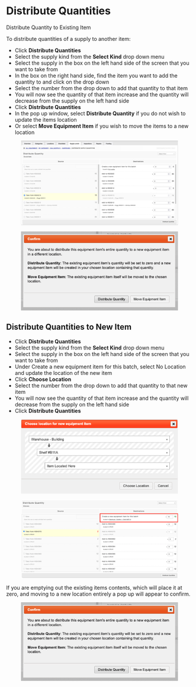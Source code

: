 # Distribute Quantities

Distribute Quantity to Existing Item

To distribute quantities of a supply to another item:

* Click **Distribute Quantities**
* Select the supply kind from the **Select Kind** drop down menu
* Select the supply in the box on the left hand side of the screen that you want to take from
* In the box on the right hand side, find the item you want to add the quantity to and click on the drop down
* Select the number from the drop down to add that quantity to that item
* You will now see the quantity of that item increase and the quantity will decrease from the supply on the left hand side
* Click **Distribute Quantities**
* In the pop up window, select **Distribute Quantity** if you do not wish to update the items location
* Or select **Move Equipment Item** if you wish to move the items to a new location

<figure><img src="../../../../.gitbook/assets/Screenshot 2023-01-13 at 8.49.58 AM.png" alt=""><figcaption></figcaption></figure>

<figure><img src="../../../../.gitbook/assets/Screenshot 2023-01-12 at 12.40.58.png" alt=""><figcaption></figcaption></figure>

## Distribute Quantities to New Item

* Click **Distribute Quantities**
* Select the supply kind from the **Select Kind** drop down menu
* Select the supply in the box on the left hand side of the screen that you want to take from
* Under Create a new equipment item for this batch, select No Location and update the location of the new item
* Click **Choose Location**
* Select the number from the drop down to add that quantity to that new item
* You will now see the quantity of that item increase and the quantity will decrease from the supply on the left hand side
* Click **Distribute Quantities**

<figure><img src="../../../../.gitbook/assets/Screenshot 2023-01-13 at 9.24.11 AM.png" alt=""><figcaption></figcaption></figure>

<figure><img src="../../../../.gitbook/assets/Screenshot 2023-01-13 at 9.27.47 AM (1).png" alt=""><figcaption></figcaption></figure>

If you are emptying out the existing items contents, which will place it at zero, and moving to a new location entirely a pop up will appear to confirm.

<figure><img src="../../../../.gitbook/assets/Screenshot 2023-01-12 at 12.40.58.png" alt=""><figcaption></figcaption></figure>

